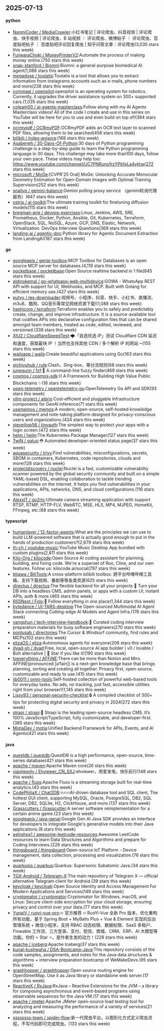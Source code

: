 ## 2025-07-13

#### python
* [NanmiCoder / MediaCrawler](https://github.com/NanmiCoder/MediaCrawler):小红书笔记 | 评论爬虫、抖音视频 | 评论爬虫、快手视频 | 评论爬虫、B 站视频 ｜ 评论爬虫、微博帖子 ｜ 评论爬虫、百度贴吧帖子 ｜ 百度贴吧评论回复爬虫 | 知乎问答文章｜评论爬虫(3,035 stars this week)
* [FujiwaraChoki / MoneyPrinterV2](https://github.com/FujiwaraChoki/MoneyPrinterV2):Automate the process of making money online.(750 stars this week)
* [snap-stanford / Biomni](https://github.com/snap-stanford/Biomni):Biomni: a general-purpose biomedical AI agent(1,088 stars this week)
* [megadose / toutatis](https://github.com/megadose/toutatis):Toutatis is a tool that allows you to extract information from instagrams accounts such as e-mails, phone numbers and more(238 stars this week)
* [commaai / openpilot](https://github.com/commaai/openpilot):openpilot is an operating system for robotics. Currently, it upgrades the driver assistance system on 300+ supported cars.(1,035 stars this week)
* [coleam00 / ai-agents-masterclass](https://github.com/coleam00/ai-agents-masterclass):Follow along with my AI Agents Masterclass videos! All of the code I create and use in this series on YouTube will be here for you to use and even build on top of!(384 stars this week)
* [ocrmypdf / OCRmyPDF](https://github.com/ocrmypdf/OCRmyPDF):OCRmyPDF adds an OCR text layer to scanned PDF files, allowing them to be searched(456 stars this week)
* [bilibili / Index-anisora](https://github.com/bilibili/Index-anisora):(168 stars this week)
* [Asabeneh / 30-Days-Of-Python](https://github.com/Asabeneh/30-Days-Of-Python):30 days of Python programming challenge is a step-by-step guide to learn the Python programming language in 30 days. This challenge may take more than100 days, follow your own pace. These videos may help too: https://www.youtube.com/channel/UC7PNRuno1rzYPb1xLa4yktw(272 stars this week)
* [microsoft / MoGe](https://github.com/microsoft/MoGe):[CVPR'25 Oral] MoGe: Unlocking Accurate Monocular Geometry Estimation for Open-Domain Images with Optimal Training Supervision(252 stars this week)
* [snailyp / gemini-balance](https://github.com/snailyp/gemini-balance):Gemini polling proxy service （gemini轮询代理服务）(647 stars this week)
* [ostris / ai-toolkit](https://github.com/ostris/ai-toolkit):The ultimate training toolkit for finetuning diffusion models(115 stars this week)
* [bregman-arie / devops-exercises](https://github.com/bregman-arie/devops-exercises):Linux, Jenkins, AWS, SRE, Prometheus, Docker, Python, Ansible, Git, Kubernetes, Terraform, OpenStack, SQL, NoSQL, Azure, GCP, DNS, Elastic, Network, Virtualization. DevOps Interview Questions(369 stars this week)
* [landing-ai / agentic-doc](https://github.com/landing-ai/agentic-doc):Python library for Agentic Document Extraction from LandingAI(187 stars this week)

#### go
* [googleapis / genai-toolbox](https://github.com/googleapis/genai-toolbox):MCP Toolbox for Databases is an open source MCP server for databases.(4,119 stars this week)
* [pocketbase / pocketbase](https://github.com/pocketbase/pocketbase):Open Source realtime backend in 1 file(845 stars this week)
* [aldinokemal / go-whatsapp-web-multidevice](https://github.com/aldinokemal/go-whatsapp-web-multidevice):GOWA - WhatsApp REST API with support for UI, Webhooks, and MCP. Built with Golang for efficient memory use.(427 stars this week)
* [putyy / res-downloader](https://github.com/putyy/res-downloader):视频号、小程序、抖音、快手、小红书、直播流、m3u8、酷狗、QQ音乐等常见网络资源下载!(1,088 stars this week)
* [hashicorp / terraform](https://github.com/hashicorp/terraform):Terraform enables you to safely and predictably create, change, and improve infrastructure. It is a source-available tool that codifies APIs into declarative configuration files that can be shared amongst team members, treated as code, edited, reviewed, and versioned.(338 stars this week)
* [XIU2 / CloudflareSpeedTest](https://github.com/XIU2/CloudflareSpeedTest):🌩「自选优选 IP」测试 Cloudflare CDN 延迟和速度，获取最快 IP ！当然也支持其他 CDN / 多个解析 IP 的网站 ~(155 stars this week)
* [wailsapp / wails](https://github.com/wailsapp/wails):Create beautiful applications using Go(163 stars this week)
* [qichiyuhub / rule](https://github.com/qichiyuhub/rule):Clash、Sing-box、等分流规则(68 stars this week)
* [junegunn / fzf](https://github.com/junegunn/fzf):🌸 A command-line fuzzy finder(469 stars this week)
* [cosmos / cosmos-sdk](https://github.com/cosmos/cosmos-sdk):⛓️ A Framework for Building High Value Public Blockchains ✨(16 stars this week)
* [open-telemetry / opentelemetry-go](https://github.com/open-telemetry/opentelemetry-go):OpenTelemetry Go API and SDK(93 stars this week)
* [vllm-project / aibrix](https://github.com/vllm-project/aibrix):Cost-efficient and pluggable Infrastructure components for GenAI inference(71 stars this week)
* [usememos / memos](https://github.com/usememos/memos):A modern, open-source, self-hosted knowledge management and note-taking platform designed for privacy-conscious users and organizations.(424 stars this week)
* [steveiliop56 / tinyauth](https://github.com/steveiliop56/tinyauth):The simplest way to protect your apps with a login screen.(472 stars this week)
* [helm / helm](https://github.com/helm/helm):The Kubernetes Package Manager(127 stars this week)
* [TwiN / gatus](https://github.com/TwiN/gatus):⛑ Automated developer-oriented status page(37 stars this week)
* [aquasecurity / trivy](https://github.com/aquasecurity/trivy):Find vulnerabilities, misconfigurations, secrets, SBOM in containers, Kubernetes, code repositories, clouds and more(128 stars this week)
* [projectdiscovery / nuclei](https://github.com/projectdiscovery/nuclei):Nuclei is a fast, customizable vulnerability scanner powered by the global security community and built on a simple YAML-based DSL, enabling collaboration to tackle trending vulnerabilities on the internet. It helps you find vulnerabilities in your applications, APIs, networks, DNS, and cloud configurations.(116 stars this week)
* [AlexxIT / go2rtc](https://github.com/AlexxIT/go2rtc):Ultimate camera streaming application with support RTSP, RTMP, HTTP-FLV, WebRTC, MSE, HLS, MP4, MJPEG, HomeKit, FFmpeg, etc.(68 stars this week)

#### typescript
* [humanlayer / 12-factor-agents](https://github.com/humanlayer/12-factor-agents):What are the principles we can use to build LLM-powered software that is actually good enough to put in the hands of production customers?(2,679 stars this week)
* [th-ch / youtube-music](https://github.com/th-ch/youtube-music):YouTube Music Desktop App bundled with custom plugins(2,811 stars this week)
* [Kilo-Org / kilocode](https://github.com/Kilo-Org/kilocode):Open Source AI coding assistant for planning, building, and fixing code. We're a superset of Roo, Cline, and our own features. Follow us: kilocode.ai/social(797 stars this week)
* [btjawa / BiliTools](https://github.com/btjawa/BiliTools):A cross-platform bilibili toolbox. 跨平台哔哩哔哩工具箱，支持下载视频、番剧等等各类资源(625 stars this week)
* [directus / directus](https://github.com/directus/directus):The flexible backend for all your projects 🐰 Turn your DB into a headless CMS, admin panels, or apps with a custom UI, instant APIs, auth & more.(465 stars this week)
* [RSSNext / Folo](https://github.com/RSSNext/Folo):🧡 Follow everything in one place(1,344 stars this week)
* [bytedance / UI-TARS-desktop](https://github.com/bytedance/UI-TARS-desktop):The Open-sourced Multimodal AI Agent Stack connecting Cutting-edge AI Models and Agent Infra.(176 stars this week)
* [yangshun / tech-interview-handbook](https://github.com/yangshun/tech-interview-handbook):💯 Curated coding interview preparation materials for busy software engineers(270 stars this week)
* [pontusab / directories](https://github.com/pontusab/directories):The Cursor & Windsurf community, find rules and MCPs(102 stars this week)
* [elizaOS / eliza](https://github.com/elizaOS/eliza):Autonomous agents for everyone(208 stars this week)
* [dyad-sh / dyad](https://github.com/dyad-sh/dyad):Free, local, open-source AI app builder | v0 / lovable / Bolt alternative | 🌟 Star if you like it!(190 stars this week)
* [toeverything / AFFiNE](https://github.com/toeverything/AFFiNE):There can be more than Notion and Miro. AFFiNE(pronounced [ə‘fain]) is a next-gen knowledge base that brings planning, sorting and creating all together. Privacy first, open-source, customizable and ready to use.(415 stars this week)
* [iib0011 / omni-tools](https://github.com/iib0011/omni-tools):Self-hosted collection of powerful web-based tools for everyday tasks. No ads, no tracking, just fast, accessible utilities right from your browser!(1,145 stars this week)
* [Lissy93 / personal-security-checklist](https://github.com/Lissy93/personal-security-checklist):🔒 A compiled checklist of 300+ tips for protecting digital security and privacy in 2024(272 stars this week)
* [strapi / strapi](https://github.com/strapi/strapi):🚀 Strapi is the leading open-source headless CMS. It’s 100% JavaScript/TypeScript, fully customizable, and developer-first.(385 stars this week)
* [MotiaDev / motia](https://github.com/MotiaDev/motia):Unified Backend Framework for APIs, Events, and AI Agents(421 stars this week)

#### java
* [questdb / questdb](https://github.com/questdb/questdb):QuestDB is a high performance, open-source, time-series database(421 stars this week)
* [apache / maven](https://github.com/apache/maven):Apache Maven core(26 stars this week)
* [xiaojieonly / Ehviewer_CN_SXJ](https://github.com/xiaojieonly/Ehviewer_CN_SXJ):ehviewer，用爱发电，快乐前行(148 stars this week)
* [apache / fluss](https://github.com/apache/fluss):Apache Fluss is a streaming storage built for real-time analytics.(43 stars this week)
* [CodePhiliaX / Chat2DB](https://github.com/CodePhiliaX/Chat2DB):🔥🔥🔥AI-driven database tool and SQL client, The hottest GUI client, supporting MySQL, Oracle, PostgreSQL, DB2, SQL Server, DB2, SQLite, H2, ClickHouse, and more.(137 stars this week)
* [Grasscutters / Grasscutter](https://github.com/Grasscutters/Grasscutter):A server software reimplementation for a certain anime game.(23 stars this week)
* [googleapis / java-genai](https://github.com/googleapis/java-genai):Google Gen AI Java SDK provides an interface for developers to integrate Google's generative models into their Java applications.(8 stars this week)
* [ashishps1 / awesome-leetcode-resources](https://github.com/ashishps1/awesome-leetcode-resources):Awesome LeetCode resources to learn Data Structures and Algorithms and prepare for Coding Interviews.(226 stars this week)
* [thingsboard / thingsboard](https://github.com/thingsboard/thingsboard):Open-source IoT Platform - Device management, data collection, processing and visualization.(76 stars this week)
* [quarkusio / quarkus](https://github.com/quarkusio/quarkus):Quarkus: Supersonic Subatomic Java.(34 stars this week)
* [TGX-Android / Telegram-X](https://github.com/TGX-Android/Telegram-X):The main repository of Telegram X — official alternative Telegram client for Android.(39 stars this week)
* [keycloak / keycloak](https://github.com/keycloak/keycloak):Open Source Identity and Access Management For Modern Applications and Services(149 stars this week)
* [cryptomator / cryptomator](https://github.com/cryptomator/cryptomator):Cryptomator for Windows, macOS, and Linux: Secure client-side encryption for your cloud storage, ensuring privacy and control over your data.(77 stars this week)
* [YunaiV / ruoyi-vue-pro](https://github.com/YunaiV/ruoyi-vue-pro):🔥 官方推荐 🔥 RuoYi-Vue 全新 Pro 版本，优化重构所有功能。基于 Spring Boot + MyBatis Plus + Vue & Element 实现的后台管理系统 + 微信小程序，支持 RBAC 动态权限、数据权限、SaaS 多租户、Flowable 工作流、三方登录、支付、短信、商城、CRM、ERP、AI 大模型等功能。你的 ⭐️ Star ⭐️，是作者生发的动力！(228 stars this week)
* [apache / iceberg](https://github.com/apache/iceberg):Apache Iceberg(37 stars this week)
* [kunal-kushwaha / DSA-Bootcamp-Java](https://github.com/kunal-kushwaha/DSA-Bootcamp-Java):This repository consists of the code samples, assignments, and notes for the Java data structures & algorithms + interview preparation bootcamp of WeMakeDevs.(95 stars this week)
* [graphhopper / graphhopper](https://github.com/graphhopper/graphhopper):Open source routing engine for OpenStreetMap. Use it as Java library or standalone web server.(17 stars this week)
* [ReactiveX / RxJava](https://github.com/ReactiveX/RxJava):RxJava – Reactive Extensions for the JVM – a library for composing asynchronous and event-based programs using observable sequences for the Java VM.(17 stars this week)
* [apache / jmeter](https://github.com/apache/jmeter):Apache JMeter open-source load testing tool for analyzing and measuring the performance of a variety of services(21 stars this week)
* [ssssssss-team / spider-flow](https://github.com/ssssssss-team/spider-flow):新一代爬虫平台，以图形化方式定义爬虫流程，不写代码即可完成爬虫。(133 stars this week)
